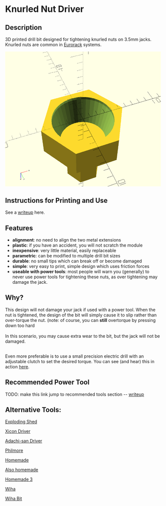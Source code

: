 # Knurled Nut Driver
## Description
3D printed drill bit designed for tightening knurled nuts on 3.5mm jacks.<br>
Knurled nuts are common in [Eurorack](http://www.doepfer.de/a100_man/a100m_e.htm) systems.

![Knurled Nut Suction Cup](https://raw.githubusercontent.com/4b11b4/knurled-nut-driver/master/img/cyl.png)

## Instructions for Printing and Use
See a [writeup](https://4b11b4.com/k2nd.html) here.

## Features
* __alignment__: no need to align the two metal extensions
* __plastic__: if you have an accident, you will not scratch the module
* __inexpensive__: very little material, easily replaceable
* __parametric__: can be modified to multiple drill bit sizes
* __durable__: no small tips which can break off or become damaged
* __simple__: very easy to print, simple design which uses friction forces
* __useable with power tools__: most people will warn you
  (generally) to never use
  power tools for tightening these nuts, as over tightening may damage the
  jack.

## Why?
This design will not damage your jack
if used with a power tool.
When the nut is tightened, the design of the
bit will simply cause it to slip rather than over-torque the nut.
(note: of course, you can <b>still</b> overtorque by pressing down too hard
<br><br>
In this scenario, you may cause extra wear
to the bit, but the jack will not be damaged.<br><br>

Even more preferable is to use a small precision electric drill with an
adjustable clutch to set the desired torque. You can see (and hear) this
in action [here](https://www.youtube.com/watch?v=a87VO5FZRd8).

## Recommended Power Tool
TODO: make this link jump to recommended tools section
-- [writeup](https://4b11b4.com/k2nd.html)

## Alternative Tools:
[Exploding Shed](https://www.exploding-shed.com/shop-catalogue/various/)

[Xicon Driver](https://www2.mouser.com/ProductDetail/Xicon/382-0006/?qs=sGAEpiMZZMv9NFGNGF1lwkQZlGfFTqj%252b)

[Adachi-san Driver](http://www.tabiwallah.com/radiowallah/shops/jacknut.html)

[Philmore](https://www.fullcompass.com/prod/026125-philmore-nt500-knurled-nut-tool-)

[Homemade](https://www.muffwiggler.com/forum/viewtopic.php?t=114781&start=all&postdays=0&postorder=asc)

[Also homemade](https://www.muffwiggler.com/forum/viewtopic.php?t=5408)

[Homemade 3](http://www.n1gy.com/homebrewed-audio-jack-tool.html)

[Wiha](https://www.wihatools.com/precision-nut-driver-3-5-x-60mm)

[Wiha Bit](https://www.wihatools.com/sys-4-nut-driver-blade-3-5mm)
